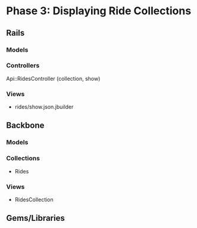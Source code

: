# Phase 3: Displaying Ride Collections

## Rails
### Models

### Controllers
Api::RidesController (collection, show)

### Views
* rides/show.json.jbuilder

## Backbone
### Models

### Collections
* Rides

### Views
* RidesCollection

## Gems/Libraries

